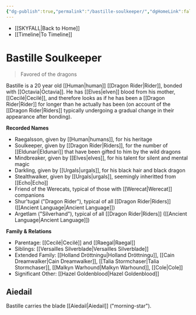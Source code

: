 ```yaml
---
{"dg-publish":true,"permalink":"/bastille-soulkeeper/","dgHomeLink":false,"dgPassFrontmatter":false}
---
```


- [[SKYFALL|Back to Home]]
- [[Timeline|To Timeline]]

# Bastille Soulkeeper
>Favored of the dragons

Bastille is a 20 year old [[Human|human]] [[Dragon Rider|Rider]], bonded with [[Octavia|Octavia]]. He has [[Elves|elven]] blood from his mother, [[Cecilé|Cecilé]], and therefore looks as if he has been a [[Dragon Rider|Rider]] for longer than he actually has been (on account of the [[Dragon Rider|Riders]] typically undergoing a gradual change in their appearance after bonding). 

**Recorded Names**
- Raegalsson, given by [[Human|humans]], for his heritage
- Soulkeeper, given by [[Dragon Rider|Riders]], for the number of [[Eldunarí|Eldunarí]] that have been gifted to him by the wild dragons
- Mindbreaker, given by [[Elves|elves]], for his talent for silent and mental magic
- Darkling, given by [[Urgals|urgals]], for his black hair and black dragon
- Stealthwalker, given by [[Urgals|urgals]], seemingly inheritted from [[Echo|Echo]]
- Friend of the Werecats, typical of those with [[Werecat|Werecat]] companions
- Shur'tugal ("Dragon Rider"), typical of all [[Dragon Rider|Riders]] ([[Ancient Language|Ancient Language]])
- Argetlam ("Silverhand"), typical of all [[Dragon Rider|Riders]] ([[Ancient Language|Ancient Language]])

**Family & Relations**
- Parentage: [[Cecilé|Cecilé]] and [[Raegal|Raegal]]
- Siblings: [[Versailles Silverblade|Versailles Silverblade]]
- Extended Family: [[Holland Dröttningu|Holland Dröttningu]], [[Cain Dreamwalker|Cain Dreamwalker]], [[Talia Stormchaser|Talia Stormchaser]], [[Malkyn Warhound|Malkyn Warhound]], [[Cole|Cole]]
- Significant Other: [[Hazel Goldenblood|Hazel Goldenblood]]

## Aiedail
Bastille carries the blade [[Aiedail|Aiedail]] ("morning-star"). 